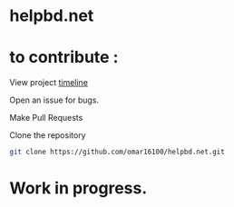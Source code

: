 # helpbd.net

# to contribute :



View project [timeline](https://github.com/users/omar16100/projects/1)

Open an issue for bugs.

Make Pull Requests

Clone the repository
```bash
git clone https://github.com/omar16100/helpbd.net.git
```

# Work in progress.
